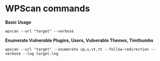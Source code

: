 # **WPScan commands**

**Basic Usage**
```plaintext
wpscan --url "target" --verbose
```

**Enumerate Vulnerable Plugins, Users, Vulnerable Themes, Timthumbs**
```plaintext
wpscan --url "target" --enumerate vp,u,vt,tt --follow-redirection --verbose --log target.log
```
